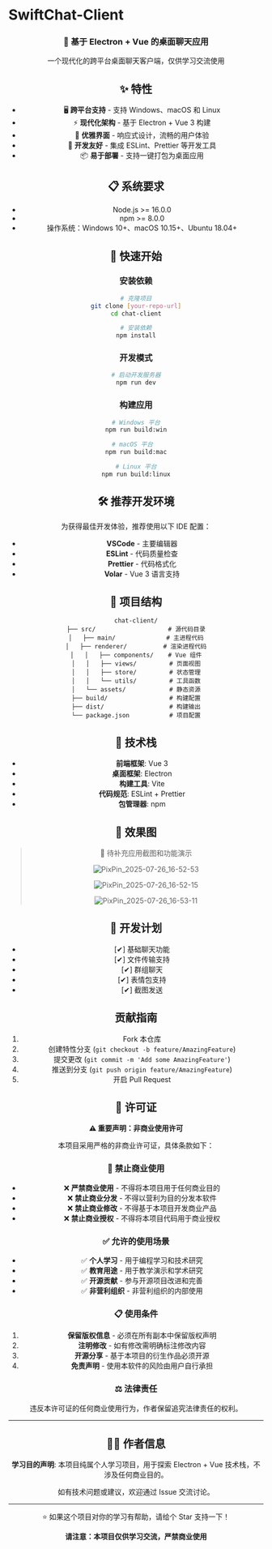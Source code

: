 # SwiftChat-Client

<div align="center">   <h3>🚀 基于 Electron + Vue 的桌面聊天应用</h3>   <p>一个现代化的跨平台桌面聊天客户端，仅供学习交流使用</p>

## ✨ 特性

- 🖥️ **跨平台支持** - 支持 Windows、macOS 和 Linux
- ⚡ **现代化架构** - 基于 Electron + Vue 3 构建
- 🎨 **优雅界面** - 响应式设计，流畅的用户体验
- 🔧 **开发友好** - 集成 ESLint、Prettier 等开发工具
- 📦 **易于部署** - 支持一键打包为桌面应用

## 📋 系统要求

- Node.js >= 16.0.0
- npm >= 8.0.0
- 操作系统：Windows 10+、macOS 10.15+、Ubuntu 18.04+

## 🚀 快速开始

### 安装依赖

```bash
# 克隆项目
git clone [your-repo-url]
cd chat-client

# 安装依赖
npm install
```

### 开发模式

```bash
# 启动开发服务器
npm run dev
```

### 构建应用

```bash
# Windows 平台
npm run build:win

# macOS 平台  
npm run build:mac

# Linux 平台
npm run build:linux
```

## 🛠️ 推荐开发环境

为获得最佳开发体验，推荐使用以下 IDE 配置：

- **VSCode** - 主要编辑器
- **ESLint** - 代码质量检查
- **Prettier** - 代码格式化
- **Volar** - Vue 3 语言支持

## 📁 项目结构

```
chat-client/
├── src/                    # 源代码目录
│   ├── main/              # 主进程代码
│   ├── renderer/          # 渲染进程代码
│   │   ├── components/    # Vue 组件
│   │   ├── views/         # 页面视图
│   │   ├── store/         # 状态管理
│   │   └── utils/         # 工具函数
│   └── assets/            # 静态资源
├── build/                 # 构建配置
├── dist/                  # 构建输出
└── package.json           # 项目配置
```

## 🔧 技术栈

- **前端框架**: Vue 3
- **桌面框架**: Electron
- **构建工具**: Vite
- **代码规范**: ESLint + Prettier
- **包管理器**: npm

## 📸 效果图

> 🚧 待补充应用截图和功能演示
>
> ![PixPin_2025-07-26_16-52-53](./assets/PixPin_2025-07-26_16-52-53.png)
>
> ![PixPin_2025-07-26_16-52-15](./assets/PixPin_2025-07-26_16-52-15.png)
>
> ![PixPin_2025-07-26_16-53-11](./assets/PixPin_2025-07-26_16-53-11.png)



## 🎯 开发计划
- [✔] 基础聊天功能
- [✔] 文件传输支持
- [✔] 群组聊天
- [✔] 表情包支持
- [✔] 截图发送

## 贡献指南

1. Fork 本仓库
2. 创建特性分支 (`git checkout -b feature/AmazingFeature`)
3. 提交更改 (`git commit -m 'Add some AmazingFeature'`)
4. 推送到分支 (`git push origin feature/AmazingFeature`)
5. 开启 Pull Request

## 📄 许可证

**⚠️ 重要声明：非商业使用许可**

本项目采用严格的非商业许可证，具体条款如下：

### 🚫 禁止商业使用

- ❌ **严禁商业使用** - 不得将本项目用于任何商业目的
- ❌ **禁止商业分发** - 不得以营利为目的分发本软件
- ❌ **禁止商业修改** - 不得基于本项目开发商业产品
- ❌ **禁止商业授权** - 不得将本项目代码用于商业授权

### ✅ 允许的使用场景

- ✅ **个人学习** - 用于编程学习和技术研究
- ✅ **教育用途** - 用于教学演示和学术研究
- ✅ **开源贡献** - 参与开源项目改进和完善
- ✅ **非营利组织** - 非营利组织的内部使用

### 📋 使用条件

1. **保留版权信息** - 必须在所有副本中保留版权声明
2. **注明修改** - 如有修改需明确标注修改内容
3. **开源分享** - 基于本项目的衍生作品必须开源
4. **免责声明** - 使用本软件的风险由用户自行承担

### ⚖️ 法律责任

违反本许可证的任何商业使用行为，作者保留追究法律责任的权利。

------

## 👨‍💻 作者信息

**学习目的声明**: 本项目纯属个人学习项目，用于探索 Electron + Vue 技术栈，不涉及任何商业目的。

如有技术问题或建议，欢迎通过 Issue 交流讨论。

------

<div align="center">   <p>⭐ 如果这个项目对你的学习有帮助，请给个 Star 支持一下！</p>   <p><strong>请注意：本项目仅供学习交流，严禁商业使用</strong></p> </div>
